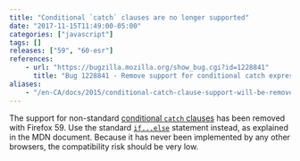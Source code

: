 ```yaml
---
title: "Conditional `catch` clauses are no longer supported"
date: "2017-11-15T11:49:00-05:00"
categories: ["javascript"]
tags: []
releases: ["59", "60-esr"]
references:
    - url: "https://bugzilla.mozilla.org/show_bug.cgi?id=1228841"
      title: "Bug 1228841 - Remove support for conditional catch expressions"
aliases:
    - "/en-CA/docs/2015/conditional-catch-clause-support-will-be-removed/"
---
```

The support for non-standard [conditional `catch` clauses](https://developer.mozilla.org/docs/Web/JavaScript/Reference/Statements/try...catch#Conditional_catch_clauses) has been removed with Firefox 59. Use the standard [`if...else`](https://developer.mozilla.org/docs/Web/JavaScript/Reference/Statements/if...else) statement instead, as explained in the MDN document. Because it has never been implemented by any other browsers, the compatibility risk should be very low.
